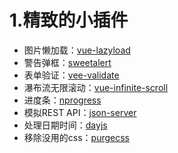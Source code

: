 # 1.精致的小插件
- 图片懒加载：[vue-lazyload](https://github.com/hilongjw/vue-lazyload)
- 警告弹框：[sweetalert](https://github.com/t4t5/sweetalert)
- 表单验证：[vee-validate](https://github.com/baianat/vee-validate)
- 瀑布流无限滚动：[vue-infinite-scroll](https://github.com/ElemeFE/vue-infinite-scroll)
- 进度条：[nprogress](https://github.com/rstacruz/nprogress/)
- 模拟REST API：[json-server](https://github.com/typicode/json-server)
- 处理日期时间：[dayjs](https://github.com/iamkun/dayjs)
- 移除没用的css：[purgecss](https://github.com/FullHuman/purgecss)